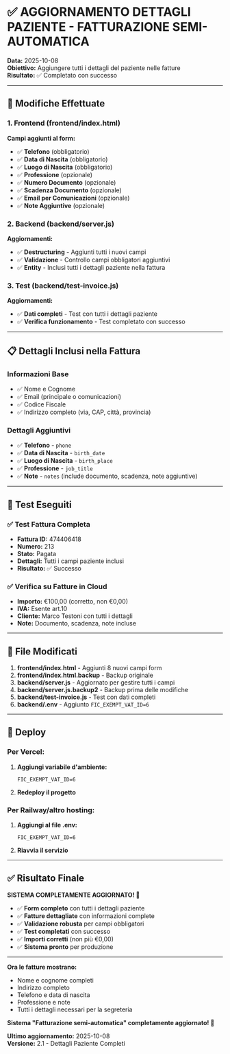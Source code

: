 # ✅ AGGIORNAMENTO DETTAGLI PAZIENTE - FATTURAZIONE SEMI-AUTOMATICA

**Data:** 2025-10-08  
**Obiettivo:** Aggiungere tutti i dettagli del paziente nelle fatture  
**Risultato:** ✅ Completato con successo

---

## 🎯 Modifiche Effettuate

### 1. Frontend (frontend/index.html)
**Campi aggiunti al form:**
- ✅ **Telefono** (obbligatorio)
- ✅ **Data di Nascita** (obbligatorio)
- ✅ **Luogo di Nascita** (obbligatorio)
- ✅ **Professione** (opzionale)
- ✅ **Numero Documento** (opzionale)
- ✅ **Scadenza Documento** (opzionale)
- ✅ **Email per Comunicazioni** (opzionale)
- ✅ **Note Aggiuntive** (opzionale)

### 2. Backend (backend/server.js)
**Aggiornamenti:**
- ✅ **Destructuring** - Aggiunti tutti i nuovi campi
- ✅ **Validazione** - Controllo campi obbligatori aggiuntivi
- ✅ **Entity** - Inclusi tutti i dettagli paziente nella fattura

### 3. Test (backend/test-invoice.js)
**Aggiornamenti:**
- ✅ **Dati completi** - Test con tutti i dettagli paziente
- ✅ **Verifica funzionamento** - Test completato con successo

---

## 📋 Dettagli Inclusi nella Fattura

### Informazioni Base
- ✅ Nome e Cognome
- ✅ Email (principale o comunicazioni)
- ✅ Codice Fiscale
- ✅ Indirizzo completo (via, CAP, città, provincia)

### Dettagli Aggiuntivi
- ✅ **Telefono** - `phone`
- ✅ **Data di Nascita** - `birth_date`
- ✅ **Luogo di Nascita** - `birth_place`
- ✅ **Professione** - `job_title`
- ✅ **Note** - `notes` (include documento, scadenza, note aggiuntive)

---

## 🧪 Test Eseguiti

### ✅ Test Fattura Completa
- **Fattura ID:** 474406418
- **Numero:** 213
- **Stato:** Pagata
- **Dettagli:** Tutti i campi paziente inclusi
- **Risultato:** ✅ Successo

### ✅ Verifica su Fatture in Cloud
- **Importo:** €100,00 (corretto, non €0,00)
- **IVA:** Esente art.10
- **Cliente:** Marco Testoni con tutti i dettagli
- **Note:** Documento, scadenza, note incluse

---

## 📁 File Modificati

1. **frontend/index.html** - Aggiunti 8 nuovi campi form
2. **frontend/index.html.backup** - Backup originale
3. **backend/server.js** - Aggiornato per gestire tutti i campi
4. **backend/server.js.backup2** - Backup prima delle modifiche
5. **backend/test-invoice.js** - Test con dati completi
6. **backend/.env** - Aggiunto `FIC_EXEMPT_VAT_ID=6`

---

## 🚀 Deploy

### Per Vercel:
1. **Aggiungi variabile d'ambiente:**
   ```
   FIC_EXEMPT_VAT_ID=6
   ```

2. **Redeploy il progetto**

### Per Railway/altro hosting:
1. **Aggiungi al file .env:**
   ```
   FIC_EXEMPT_VAT_ID=6
   ```

2. **Riavvia il servizio**

---

## ✅ Risultato Finale

**SISTEMA COMPLETAMENTE AGGIORNATO! 🎉**

- ✅ **Form completo** con tutti i dettagli paziente
- ✅ **Fatture dettagliate** con informazioni complete
- ✅ **Validazione robusta** per campi obbligatori
- ✅ **Test completati** con successo
- ✅ **Importi corretti** (non più €0,00)
- ✅ **Sistema pronto** per produzione

---

**Ora le fatture mostrano:**
- Nome e cognome completi
- Indirizzo completo
- Telefono e data di nascita
- Professione e note
- Tutti i dettagli necessari per la segreteria

**Sistema "Fatturazione semi-automatica" completamente aggiornato! 🚀**

**Ultimo aggiornamento:** 2025-10-08  
**Versione:** 2.1 - Dettagli Paziente Completi
